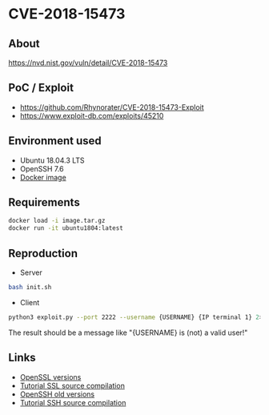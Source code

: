 # CVE-2018-15473

## About
<https://nvd.nist.gov/vuln/detail/CVE-2018-15473>


## PoC / Exploit

* <https://github.com/Rhynorater/CVE-2018-15473-Exploit> 
* <https://www.exploit-db.com/exploits/45210>


## Environment used

* Ubuntu 18.04.3 LTS
* OpenSSH 7.6
* [Docker image](https://drive.google.com/file/d/1ZooVCOkz8D1MRa_G-RoFF--LfQB1q1yt/view?usp=sharing)

## Requirements
```bash
docker load -i image.tar.gz
docker run -it ubuntu1804:latest 
```

## Reproduction
* Server
```bash
bash init.sh
```
* Client
```bash
python3 exploit.py --port 2222 --username {USERNAME} {IP terminal 1} 2>/dev/null 
```
[comment]: <> (python3 cve2.py --port 2222 --username root 172.17.0.2 2>/dev/null) 

The result should be a message like "{USERNAME} is (not) a valid user!" 

## Links
* [OpenSSL versions](https://www.openssl.org/source/) 
* [Tutorial SSL source compilation](https://askubuntu.com/a/463317)
* [OpenSSH old versions](https://ftp.rnl.tecnico.ulisboa.pt/pub/OpenBSD/OpenSSH/portable)
* [Tutorial SSH source compilation](https://www.tecmint.com/install-openssh-server-from-source-in-linux/)